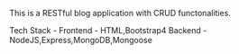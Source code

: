 This is a RESTful blog application with CRUD functonalities.

Tech Stack -
Frontend - HTML,Bootstrap4
Backend  - NodeJS,Express,MongoDB,Mongoose
